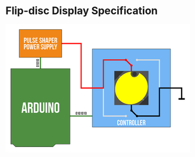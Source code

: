 # Flip-disc Display Specification



![](https://github.com/marcinsaj/Flipo-Flip-disc-Display-Specification/blob/main/extras/flip-disc-how-it-works-02.gif)
